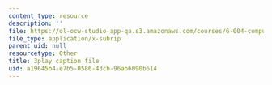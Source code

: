 ```yaml
---
content_type: resource
description: ''
file: https://ol-ocw-studio-app-qa.s3.amazonaws.com/courses/6-004-computation-structures-spring-2017/a19645b4e7b5058643cb96ab6090b614_0h3SCozKaR4.srt
file_type: application/x-subrip
parent_uid: null
resourcetype: Other
title: 3play caption file
uid: a19645b4-e7b5-0586-43cb-96ab6090b614
---
```

